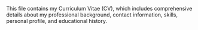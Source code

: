 This file contains my Curriculum Vitae (CV), which includes comprehensive details about my professional background, contact information, skills, personal profile, and educational history.
